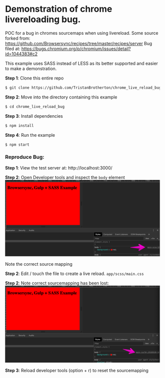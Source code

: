 # Demonstration of chrome livereloading bug.
POC for a bug in chromes sourcemaps when using livereload.
Some source forked from: https://github.com/Browsersync/recipes/tree/master/recipes/server
Bug filed at: https://bugs.chromium.org/p/chromium/issues/detail?id=1044383#c2

This example uses SASS instead of LESS as its better supported and easier to make 
a demonstration. 

**Step 1**: Clone this entire repo
```bash
$ git clone https://github.com/TristanBrotherton/chrome_live_reload_bug.git
```

**Step 2**: Move into the directory containing this example
```bash
$ cd chrome_live_reload_bug
```

**Step 3**: Install dependencies
```bash
$ npm install
```

**Step 4**: Run the example
```bash
$ npm start
```

### Reproduce Bug:

**Step 1**: View the test server at: http://localhost:3000/

**Step 2**: Open Developer tools and inspect the `body` element 
![Developer Tools](image-1.png)

Note the correct source mapping 

**Step 2**: Edit / touch the file to create a live reload.
`app/scss/main.css` 

**Step 2**: Note correct sourcemapping has been lost:
![Lost Sourcemapping](image-2.png)

**Step 3**: Reload developer tools (option + r) to reset the sourcemapping


